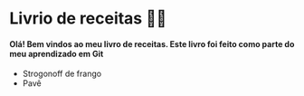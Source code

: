 # Livrio de receitas :man_cook:

#### Olá! Bem vindos ao meu livro de receitas. Este livro foi feito como parte do meu aprendizado em Git

- Strogonoff de frango
- Pavê
